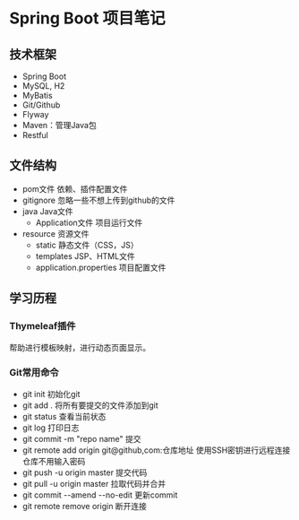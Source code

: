 # Spring Boot 项目笔记
## 技术框架
- Spring Boot
- MySQL, H2
- MyBatis
- Git/Github
- Flyway
- Maven：管理Java包
- Restful
## 文件结构
+ pom文件 依赖、插件配置文件
+ gitignore 忽略一些不想上传到github的文件
+ java Java文件
  + Application文件 项目运行文件 
+ resource 资源文件
  * static 静态文件（CSS，JS）
  * templates JSP、HTML文件
  * application.properties 项目配置文件
## 学习历程
### Thymeleaf插件
帮助进行模板映射，进行动态页面显示。
### Git常用命令
* git init 初始化git
* git add . 将所有要提交的文件添加到git
* git status 查看当前状态
* git log 打印日志
* git commit -m "repo name" 提交
* git remote add origin git@github,com:仓库地址 使用SSH密钥进行远程连接仓库不用输入密码
* git push -u origin master 提交代码
* git pull -u origin master 拉取代码并合并
* git commit --amend --no-edit 更新commit
* git remote remove origin 断开连接 